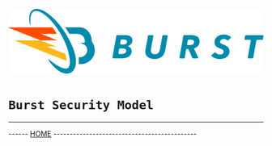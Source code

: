 ![Burst](../burst_h.png "")

# `Burst Security Model`


---
------ [HOME](../../readme.md) -------------------------------------------- 


